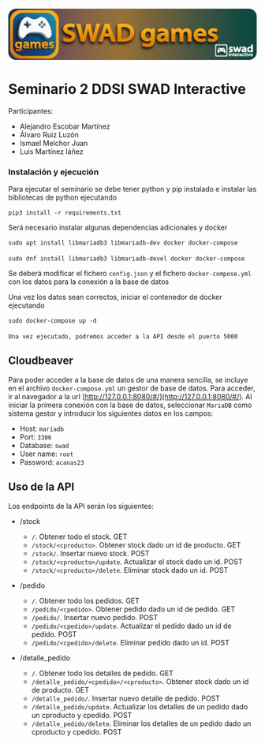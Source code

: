 ![Logo](img/swadit.png)

# Seminario 2 DDSI SWAD Interactive

Participantes:
- Alejandro Escobar Martínez
- Álvaro Ruiz Luzón
- Ismael Melchor Juan
- Luis Martínez Iáñez

### Instalación y ejecución

Para ejecutar el seminario se debe tener python y pip instalado e instalar las bibliotecas de python ejecutando

```
pip3 install -r requirements.txt
```

Será necesario instalar algunas dependencias adicionales y docker

```
sudo apt install libmariadb3 libmariadb-dev docker docker-compose

sudo dnf install libmariadb3 libmariadb-devel docker docker-compose
```

Se deberá modificar el fichero `config.json` y el fichero `docker-compose.yml` con los datos para la conexión a la base de datos

Una vez los datos sean correctos, iniciar el contenedor de docker ejecutando

```
sudo docker-compose up -d

Una vez ejecutado, podremos acceder a la API desde el puerto 5000
```


## Cloudbeaver

Para poder acceder a la base de datos de una manera sencilla, se incluye en el archivo `docker-compose.yml` un gestor de base de datos. Para acceder, ir al navegador a la url [http://127.0.0.1:8080/#/](http://127.0.0.1:8080/#/). Al iniciar la primera conexión con la base de datos, seleccionar `MariaDB` como sistema gestor y introducir los siguientes datos en los campos:

- Host: `mariadb`
- Port: `3306`
- Database: `swad`
- User name: `root`
- Password: `acanas23`


## Uso de la API

Los endpoints de la API serán los siguientes:

- /stock
    - `/`. Obtener todo el stock. GET
    - `/stock/<cproducto>`. Obtener stock dado un id de producto. GET
    - `/stock/`. Insertar nuevo stock. POST
    - `/stock/<cproducto>/update`. Actualizar el stock dado un id. POST
    - `/stock/<cproducto>/delete`. Eliminar stock dado un id. POST

- /pedido
    - `/`. Obtener todo los pedidos. GET
    - `/pedido/<cpedido>`. Obtener pedido dado un id de pedido. GET
    - `/pedido/`. Insertar nuevo pedido. POST
    - `/pedido/<cpedido>/update`. Actualizar el pedido dado un id de pedido. POST
    - `/pedido/<cpedido>/delete`. Eliminar pedido dado un id. POST

- /detalle_pedido
    - `/`. Obtener todo los detalles de pedido. GET
    - `/detalle_pedido/<cpedido>/<cproducto>`. Obtener stock dado un id de producto. GET
    - `/detalle_pedido/`. Insertar nuevo detalle de pedido. POST
    - `/detalle_pedido/update`. Actualizar los detalles de un pedido dado un cproducto y cpedido. POST
    - `/detalle_pedido/delete`. Eliminar los detalles de un pedido dado un cproducto y cpedido. POST
